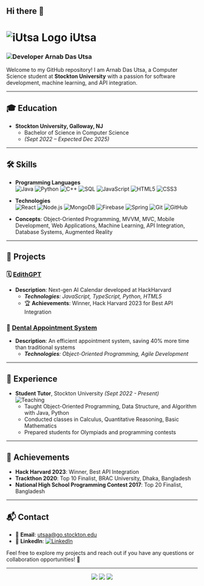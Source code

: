 ## Hi there 👋

# ![iUtsa Logo](https://img.icons8.com/external-flaticons-lineal-color-flat-icons/64/000000/external-coding-education-and-school-flaticons-lineal-color-flat-icons.png) iUtsa

### ![Developer](https://img.icons8.com/color/48/000000/developer.png) Arnab Das Utsa

Welcome to my GitHub repository! I am Arnab Das Utsa, a Computer Science student at **Stockton University** with a passion for software development, machine learning, and API integration.

---

## 🎓 Education
- **Stockton University, Galloway, NJ**
  - Bachelor of Science in Computer Science
  - _(Sept 2022 – Expected Dec 2025)_

---

## 🛠 Skills

- **Programming Languages**  
  ![Java](https://img.icons8.com/color/48/000000/java-coffee-cup-logo--v1.png) ![Python](https://img.icons8.com/color/48/000000/python--v1.png) ![C++](https://img.icons8.com/color/48/000000/c-plus-plus-logo.png) ![SQL](https://img.icons8.com/color/48/000000/sql.png) ![JavaScript](https://img.icons8.com/color/48/000000/javascript--v1.png) ![HTML5](https://img.icons8.com/color/48/000000/html-5--v1.png) ![CSS3](https://img.icons8.com/color/48/000000/css3.png)

- **Technologies**  
  ![React](https://img.icons8.com/color/48/000000/react-native.png) ![Node.js](https://img.icons8.com/color/48/000000/nodejs.png) ![MongoDB](https://img.icons8.com/color/48/000000/mongodb.png) ![Firebase](https://img.icons8.com/color/48/000000/firebase.png) ![Spring](https://img.icons8.com/color/48/000000/spring-logo.png) ![Git](https://img.icons8.com/color/48/000000/git.png) ![GitHub](https://img.icons8.com/ios-glyphs/48/000000/github.png)

- **Concepts**: Object-Oriented Programming, MVVM, MVC, Mobile Development, Web Applications, Machine Learning, API Integration, Database Systems, Augmented Reality

---

## 🚀 Projects

### 🗓️ [EdithGPT](https://devpost.com/software/edith-brshpa)
- **Description**: Next-gen AI Calendar developed at HackHarvard  
  - _**Technologies**: JavaScript, TypeScript, Python, HTML5_  
  - 🏆 **Achievements**: Winner, Hack Harvard 2023 for Best API Integration

### 🦷 [Dental Appointment System](https://github.com/iUtsa/Dental_Appointment_System)
- **Description**: An efficient appointment system, saving 40% more time than traditional systems  
  - _**Technologies**: Object-Oriented Programming, Agile Development_

---

## 💼 Experience

- **Student Tutor**, Stockton University _(Sept 2022 - Present)_  
  ![Teaching](https://img.icons8.com/color/48/000000/teacher.png)  
  - Taught Object-Oriented Programming, Data Structure, and Algorithm with Java, Python  
  - Conducted classes in Calculus, Quantitative Reasoning, Basic Mathematics  
  - Prepared students for Olympiads and programming contests  

---

## 🏅 Achievements

- **Hack Harvard 2023**: Winner, Best API Integration  
- **Trackthon 2020**: Top 10 Finalist, BRAC University, Dhaka, Bangladesh  
- **National High School Programming Contest 2017**: Top 20 Finalist, Bangladesh  

---

## 📬 Contact

- 📧 **Email**: utsaa@go.stockton.edu  
- 💼 **LinkedIn**: [![LinkedIn](https://img.icons8.com/color/48/000000/linkedin.png)](https://www.linkedin.com/in/arnab-das-utsa-0b57a81a4/)

Feel free to explore my projects and reach out if you have any questions or collaboration opportunities! 🙌

---

<p align="center">
  <img src="https://img.shields.io/badge/JavaScript-Dynamic-blue?style=for-the-badge&logo=javascript&logoColor=white" />
  <img src="https://img.shields.io/badge/API-Integration-green?style=for-the-badge&logo=postman&logoColor=white" />
  <img src="https://img.shields.io/badge/Open%20Source-Love-red?style=for-the-badge&logo=github&logoColor=white" />
</p>
